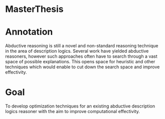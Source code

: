 # MasterThesis

# Annotation
Abductive reasoning is still a novel and non-standard reasoning technique in the area of description logics. Several work have yielded abductive reasoners, however such approaches often have to search through a vast space of possible explanations. This opens space for heuristic and other techniques which would enable to cut down the search space and improve effectivity.

# Goal
To develop optimization techniques for an existing abductive description logics reasoner with the aim to improve computational effectivity.
